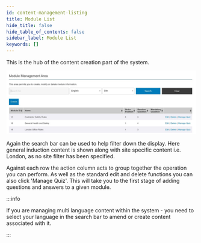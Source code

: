 ```yaml
---
id: content-management-listing
title: Module List
hide_title: false
hide_table_of_contents: false
sidebar_label: Module List
keywords: []
---
```

This is the hub of the content creation part of the system. 

![](module-list.jpg)

Again the search bar can be used to help filter down the display. Here general induction content is shown along with site specific content i.e. London, as no site filter has been specified.

Against each row the action column acts to group together the operation you can perform. As well as the standard edit and delete functions you can also click 'Manage Quiz'. This will take you to the first stage of adding questions and answers to a given module.

:::info

If you are managing multi language content within the system - you need to select your language in the search bar to amend or create content associated with it.

:::